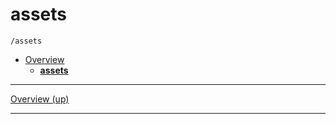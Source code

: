 # assets

`/assets`

* [Overview](../README.md)
  * [**assets**](../assets/README.md)

---

[Overview (up)](../README.md)

---